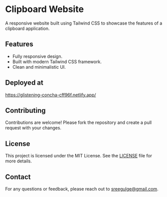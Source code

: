 # Clipboard Website

A responsive website built using Tailwind CSS to showcase the features of a clipboard application.

## Features

- Fully responsive design.
- Built with modern Tailwind CSS framework.
- Clean and minimalistic UI.

## Deployed at

https://glistening-concha-cff96f.netlify.app/

## Contributing

Contributions are welcome! Please fork the repository and create a pull request with your changes.

## License

This project is licensed under the MIT License. See the [LICENSE](LICENSE) file for more details.

## Contact

For any questions or feedback, please reach out to [sreegulge@gmail.com](sreegulge@gmail.com).
